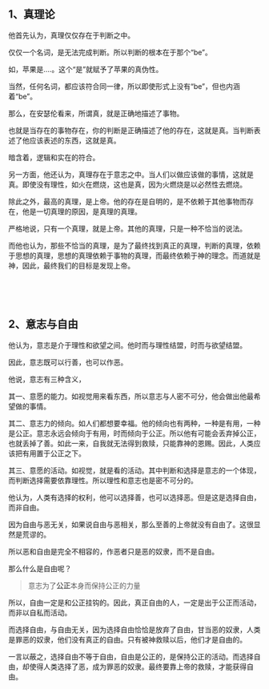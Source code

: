 <h2>1、真理论</h2><p>他首先认为，真理仅仅存在于判断之中。</p><p>仅仅一个名词，是无法完成判断。所以判断的根本在于那个“be”。</p><p>如，苹果是....。这个“是”就赋予了苹果的真伪性。</p><p>当然，任何名词，都应该符合同一律，所以即使形式上没有“be”，但也内涵着“be”。</p><p>那么，在安瑟伦看来，所谓真，就是正确地描述了事物。</p><p>也就是当存在的事物存在，你的判断是正确描述了他的存在，这就是真。当判断表述了他应该表述的东西，这就是真。</p><p>暗含着，逻辑和实在的符合。</p><p>另一方面，他还认为，真理存在于意志之中。当人们以做应该做的事情，这就是真。即使没有理性，如火在燃烧，这也是真，因为火燃烧是以必然性去燃烧。</p><p>除此之外，最高的真理，是上帝。他的存在是自明的，是不依赖于其他事物而存在，他是一切真理的原因，是真理的真理。</p><p>严格地说，只有一个真理，就是上帝。其他的真理，只是一种不恰当的说法。</p><p>而他也认为，那些不恰当的真理，是为了最终找到真正的真理，判断的真理，依赖于思想的真理，思想的真理依赖于事物的真理，而最终依赖于神的理念。而道就是神，因此，最终我们的目标是发现上帝。</p><p><br></p><p><br></p><h2>2、意志与自由</h2><p>他认为，意志是介于理性和欲望之间。他时而与理性结盟，时而与欲望结盟。</p><p>因此，意志既可以行善，也可以作恶。</p><p>他说，意志有三种含义，</p><p>其一、意愿的能力。如视觉用来看东西，所以意志与人密不可分，他会做出他最希望做的事情。</p><p>其二、意志力的倾向。如人们都想要幸福。他的倾向也有两种，一种是有用，一种是公正。意志永远会倾向于有用，时而倾向于公正。所以他有可能会丢弃掉公正，也就丢掉了善。如此一来，自我就无法得到救赎，只能靠神的恩赐。因此，人类应该把有用置于公正之下。</p><p>其三、意愿的活动。如视觉，就是看的活动。其中判断和选择是意志的一个体现，而判断选择需要依靠理性。所以理性和意志也是密不可分的。</p><p>他认为，人类有选择的权利，他可以选择善，也可以选择恶。但是这是选择自由，而非自由。</p><p>因为自由与恶无关，如果说自由与恶相关，那么至善的上帝就没有自由了。这很显然是荒谬的。</p><p>所以恶和自由是完全不相容的，作恶者只是恶的奴隶，而不是自由。</p><p>那么什么是自由呢？</p><blockquote>意志为了<b>公正</b>本身而保持公正的力量</blockquote><p>所以，自由一定是和公正挂钩的。因此，真正自由的人，一定是出于公正而活动，而非以自私而活动。</p><p>而选择自由，与自由无关，因为选择自由恰恰是放弃了自由，甘当恶的奴隶，人类是罪恶的奴隶，他们没有真正的自由。只有被神救赎以后，他们才是自由的。</p><p>一言以蔽之，选择自由不等于自由，自由是公正的，是保持公正的活动。而选择自由，却使得人类选择了恶，成为罪恶的奴隶。最终要靠上帝的救赎，才能获得自由。</p><p></p>